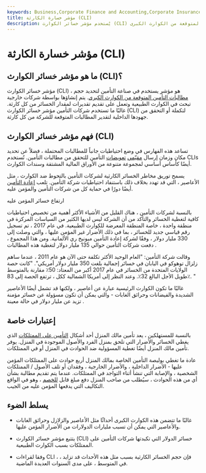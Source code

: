 ```yaml
---
keywords: Business,Corporate Finance and Accounting,Corporate Insurance
title: مؤشر خسارة الكارثة (CLI)
description: يُستخدم مؤشر خسائر الكوارث (CLI) في صناعة التأمين لتقدير حجم مطالبات التأمين المتوقعة من الكوارث الكبرى.
---
```


# مؤشر خسارة الكارثة (CLI)
## ما هو مؤشر خسائر الكوارث (CLI)؟

مؤشر خسائر الكوارث (CLI) ، هو مؤشر يستخدم في صناعة التأمين لتحديد حجم [مطالبات التأمين المتوقعة من الكوارث الكبرى](/catastrophe-insurance). يتم إنشاؤها بواسطة شركات خارجية تبحث في الكوارث الطبيعية وتعمل على تقديم تقديرات لمقدار الخسائر من كل كارثة. غالبًا ما تستخدم شركات التأمين مؤشر خسائر الكوارث (CLI) لتكملة أو التحقق من جهودها الداخلية لتقدير المطالبات المتوقعة للشركة من كل كارثة.

## فهم مؤشر خسائر الكوارث (CLI)

تساعد هذه الفهارس في وضع احتياطيات جانباً للمطالبات المحتملة ، فضلاً عن تحديد مكان وزمان إرسال [مقيّمي](/claims-adjuster) [تعويضات](/claims-adjuster) التأمين للتحقق من مطالبات التأمين. تُستخدم CLIs أيضًا كأساس أساسي لمجموعة متنوعة من الأوراق المالية المشتقة وسندات الكوارث.

يسمح توريق مخاطر الخسائر الكارثية لشركات التأمين بالتحوط ضد الكوارث ، مثل الأعاصير ، التي قد تهدد بخلاف ذلك باستنفاد احتياطيات شركة التأمين. تلعب [إعادة التأمين](/reinsurance) أيضًا دورًا في حماية كل من شركات التأمين والمؤمن عليه.

ارتفاع خسائر المؤمن عليه

بالنسبة لشركات التأمين ، هناك القليل من الأشياء الأكثر أهمية من تخصيص احتياطيات كافية لتغطية الخسائر والتأكد من أن الشركة ليس لديها الكثير من السياسات المركزة في منطقة واحدة ، خاصة المنطقة المعرضة للكوارث الطبيعية. في عام 2017 ، تم تسجيل رقم قياسي جديد للخسائر ، بما في ذلك الأضرار غير المؤمن عليها ، والتي وصلت إلى 330 مليار دولار ، وفقًا لشركة إعادة التأمين ميونيخ ري الألمانية. ومن هذا المجموع ، دفعت شركات التأمين حوالي 135 مليار دولار لتغطية هذه المطالبات .

وقالت شركة التأمين: "العام الوحيد الأكثر تكلفة حتى الآن هو عام 2011 ، عندما ساهم زلزال توهوكو في اليابان في خسائر إجمالية بلغت 350 مليار دولار أمريكي". "كانت حصة الولايات المتحدة من الخسائر في عام 2017 أكبر من المعتاد: 50٪ مقارنة بالمتوسط طويل الأجل البالغ 32٪. وعند النظر إلى أمريكا الشمالية ككل ، ترتفع الحصة إلى 83٪. "

غالبًا ما تكون الكوارث الرئيسية عبارة عن أعاصير ، ولكنها قد تشمل أيضًا الأعاصير الشديدة والفيضانات وحرائق الغابات - والتي يمكن أن تكون مسؤولة عن خسائر مؤمنة تزيد عن مليار دولار في حالة معينة .

## إعتبارات خاصة

بالنسبة للمستهلكين ، يعد تأمين مالك المنزل أحد أشكال [التأمين على الممتلكات](/property-insurance) الذي يغطي الخسائر والأضرار التي تلحق بمنزل الفرد والأصول الموجودة في المنزل. يوفر تأمين مالك المنزل أيضًا تغطية المسؤولية ضد الحوادث في المنزل أو في الممتلكات.

عادة ما تغطي بوليصة التأمين الخاصة بمالك المنزل أربع حوادث على الممتلكات المؤمن عليها - الأضرار الداخلية ، والأضرار الخارجية ، وفقدان أو تلف الأصول / الممتلكات الشخصية ، والإصابة التي تنشأ أثناء التواجد في الممتلكات. عندما يتم تقديم مطالبة بشأن أي من هذه الحوادث ، سيُطلب من صاحب المنزل دفع مبلغ قابل [للخصم](/deductible) ، وهو في الواقع التكاليف التي يدفعها المؤمن عليه من الجيب.

## يسلط الضوء

- غالبًا ما تتضمن هذه الكوارث الكبرى أحداثًا مثل الأعاصير والزلازل وحرائق الغابات والأعاصير التي يمكن أن تسبب مليارات الدولارات من الأضرار المؤمن عليها.

- يتتبع مؤشر خسائر الكوارث (CLI) خسائر الدولار التي تكبدتها شركات التأمين على الممتلكات بسبب الكوارث الطبيعية.

- وفقا لقراءات CLI ، فإن حجم الخسائر الكارثية بسبب مثل هذه الأحداث قد تزايد ، في المتوسط ، على مدى السنوات العديدة الماضية.

